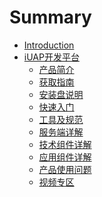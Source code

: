 # Summary

* [Introduction](README.md)
* [iUAP开发平台](articles/iuap-develop/REAEME.md)
  * [产品简介]()
  * [获取指南](articles/iuap-develop/2-获取指南/README.md)
  * [安装盘说明](articles/iuap-develop/3-安装盘说明/README.md)
  * [快速入门](articles/iuap-develop/4-快速入门/README.md)
  * [工具及规范](articles/iuap-develop/5-工具及规范/README.md)
  * [服务端详解](articles/iuap-develop/7-服务端详解/README.md)
  * [技术组件详解](articles/iuap-develop/9-技术组件详解/README.md)
  * [应用组件详解](articles/iuap-develop/10-应用组建详解/README.md)
  * [产品使用问题]()
  * [视频专区]()

